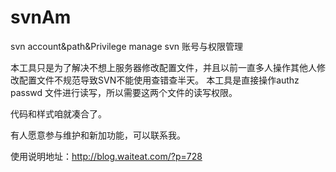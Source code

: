 svnAm
=====

svn account&amp;path&amp;Privilege  manage svn 账号与权限管理

本工具只是为了解决不想上服务器修改配置文件，并且以前一直多人操作其他人修改配置文件不规范导致SVN不能使用查错查半天。
本工具是直接操作authz  passwd 文件进行读写，所以需要这两个文件的读写权限。

代码和样式咱就凑合了。

有人愿意参与维护和新加功能，可以联系我。

使用说明地址：http://blog.waiteat.com/?p=728




